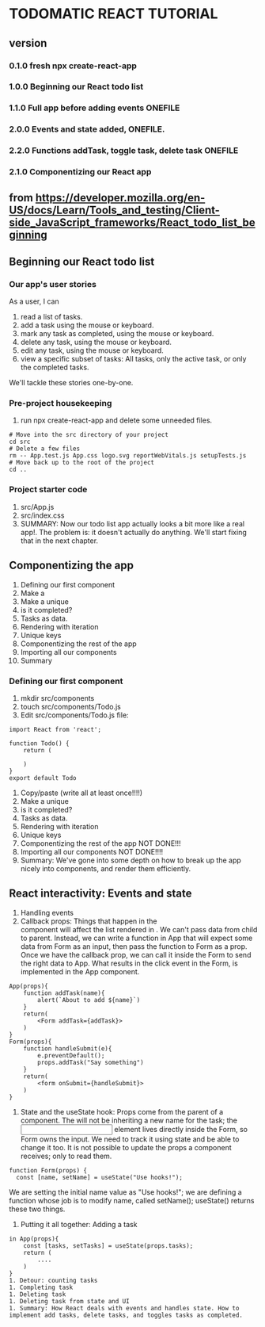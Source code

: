 # TODOMATIC REACT TUTORIAL

## version
### 0.1.0 fresh npx create-react-app
### 1.0.0 Beginning our React todo list
### 1.1.0 Full app before adding events ONEFILE
### 2.0.0 Events and state added, ONEFILE.
### 2.2.0 Functions addTask, toggle task, delete task ONEFILE
### 2.1.0 Componentizing our React app

## from https://developer.mozilla.org/en-US/docs/Learn/Tools_and_testing/Client-side_JavaScript_frameworks/React_todo_list_beginning

## Beginning our React todo list

### Our app's user stories
As a user, I can

1. read a list of tasks.
1. add a task using the mouse or keyboard.
1. mark any task as completed, using the mouse or keyboard.
1. delete any task, using the mouse or keyboard.
1. edit any task, using the mouse or keyboard.
1. view a specific subset of tasks: All tasks, only the active task, or only the completed tasks.

We'll tackle these stories one-by-one.

### Pre-project housekeeping 

1. run npx create-react-app and delete some unneeded files. 
```
# Move into the src directory of your project
cd src
# Delete a few files
rm -- App.test.js App.css logo.svg reportWebVitals.js setupTests.js
# Move back up to the root of the project
cd ..
```
### Project starter code
1. src/App.js
1. src/index.css
1. SUMMARY: Now our todo list app actually looks a bit more like a real app!. The problem is: it doesn't actually do anything. We'll start fixing that in the next chapter.

## Componentizing the app
1. Defining our first component
1. Make a <Todo/>
1. Make a unique <Todo />
1. is it completed?
1. Tasks as data.
1. Rendering with iteration
1. Unique keys
1. Componentizing the rest of the app
1. Importing all our components
1. Summary

### Defining our first component
1. mkdir src/components
1. touch src/components/Todo.js
1. Edit src/components/Todo.js file: 
```
import React from 'react';

function Todo() {
    return (

    )
}
export default Todo
```
1. Copy/paste (write all at least once!!!!)
1. Make a unique <Todo name="One" />
1. is it completed? <Todo name="One" completed={true}/>
1. Tasks as data.
1. Rendering with iteration
1. Unique keys <Todo name="One" completed={true} id={todo-0}/>
1. Componentizing the rest of the app NOT DONE!!!
1. Importing all our components NOT DONE!!!!
1. Summary: We've gone into some depth on how to break up the app nicely into components, and render them efficiently. 

## React interactivity: Events and state

1. Handling events
1. Callback props: Things that happen in the <Form/> component will affect the list rendered in <App />. We can't pass data from child to parent. Instead, we can write a function in App that will expect some data from Form as an input, then pass the function to Form as a prop. Once we have the callback prop, we can call it inside the Form to send the right data to App. What results in the click event in the Form, is implemented in the App component. 
```
App(props){
    function addTask(name){
        alert(`About to add ${name}`)
    }
    return(
        <Form addTask={addTask}>
    )
}
Form(props){
    function handleSubmit(e){
        e.preventDefault();
        props.addTask("Say something")
    }
    return(
        <form onSubmit={handleSubmit}>
    )
}
```
1. State and the useState hook: Props come from the parent of a component. The <Form/> will not be inheriting a new name for the task; the <input > element lives directly inside the Form, so Form owns the input. We need to track it using state and be able to change it too. It is not possible to update the props a component receives; only to read them. 
```
function Form(props) {
  const [name, setName] = useState("Use hooks!");  
```
We are setting the initial name value as "Use hooks!"; we are defining a function whose job is to modify name, called setName(); useState() returns these two things.
1. Putting it all together: Adding a task
```
in App(props){ 
    const [tasks, setTasks] = useState(props.tasks);
    return (
        ....
    )
}
1. Detour: counting tasks
1. Completing task
1. Deleting task
1. Deleting task from state and UI
1. Summary: How React deals with events and handles state. How to implement add tasks, delete tasks, and toggles tasks as completed. 
